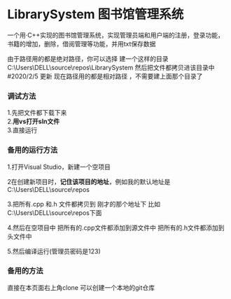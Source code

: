﻿# LibrarySystem 图书馆管理系统
一个用·C++实现的图书馆管理系统，实现管理员端和用户端的注册，登录功能，书籍的增加，删除，借阅管理等功能，并用txt保存数据


由于路径用的都是绝对路径，你可以选择 建一个这样的目录 C:\Users\DELL\source\repos\LibrarySystem 
然后把文件都拷贝进该目录中  
#2020/2/5 更新 
现在路径用的都是相对路径 ，不需要建上面那个目录了
### 调试方法
1.先把文件都下载下来  
2.**用vs打开sln文件**  
3.直接运行



###  备用的运行方法
1.打开Visual Studio，新建一个空项目  

2在创建新项目时，**记住该项目的地址**，例如我的默认地址是 C:\Users\DELL\source\repos  

3.把所有.cpp 和.h 文件都拷贝到 刚才的那个地址下 比如C:\Users\DELL\source\repos下面  

4.然后在空项目中 把所有的.cpp文件都添加到源文件中 把所有的.h文件都添加到头文件中  

5.然后编译运行(管理员密码是123)

### 备用的方法
直接在本页面右上角clone
可以创建一个本地的git仓库

